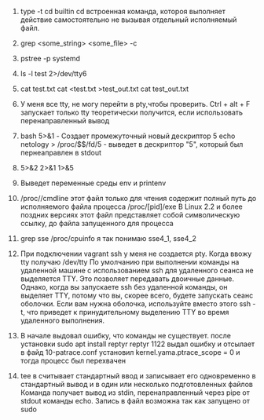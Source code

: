 1. type -t cd
   builtin
cd встроенная команда, котороя выполняет действие самостоятельно не вызывая отдельный исполняемый файл. 

2.  grep <some_string> <some_file> -с

3.  pstree -p
    systemd

4.  ls -l test 2>/dev/tty6

5.  cat test.txt
    cat <test.txt >test_out.txt
    cat test_out.txt

6.  У меня все tty, не могу перейти в pty,чтобы проверить. Ctrl + alt + F запускает только tty 
    теоретически получится, если использовать перенаправленный вывод

7.  bash 5>&1 - Создает промежуточный новый дескриптор 5 
    echo netology > /proc/$$/fd/5 - выведет в дескриптор "5", который был пернеаправлен в stdout

8.  5>&2 2>&1 1>&5

9.  Выведет переменные среды
    env и printenv

10. /proc/<PID>/cmdline этот файл только для чтения содержит полный путь до исполняемого файла процесса
    /proc/[pid]/exe  В Linux 2.2 и более поздних версиях этот файл представляет собой символическую ссылку, до файла запущенного для процесса

11. grep sse /proc/cpuinfo
    я так понимаю sse4_1, sse4_2

12. При подключении vagrant ssh у меня не создается pty. Когда ввожу tty  получаю /dev/tty
По умолчанию при выполнении команды на удаленной машине с использованием ssh для удаленного сеанса не выделяется TTY. Это позволяет передавать двоичные данные. 
Однако, когда вы запускаете ssh без удаленной команды, он выделяет TTY, потому что вы, скорее всего, будете запускать сеанс оболочки. 
Если вам нужна оболочка, используйте вместо этого ssh -t, что приведет к принудительному выделению TTY во время удаленного выполнения.

13. В начале выдовал ошибку, что команды не существует.
	после установки 
	sudo apt install reptyr
	reptyr 1122
        выдал ошибку и отсылает в файд 10-patrace.conf
	установил kernel.yama.ptrace_scope = 0 и тогда процесс был перехвачен

14.  tee в считывает стандартный ввод и записывает его одновременно в стандартный вывод и в один или несколько подготовленных файлов 
     Команда получает вывод из stdin, перенаправленный через pipe от stdout команды echo. Запись в файл возможна так как запущено от sudo
	

